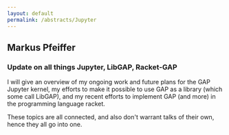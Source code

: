 ```yaml
---
layout: default
permalink: /abstracts/Jupyter
---
```


## Markus Pfeiffer

### Update on all things Jupyter, LibGAP, Racket-GAP

I will give an overview of my ongoing work and future plans for
the GAP Jupyter kernel, my efforts to make it possible to use GAP as a
library (which some call LibGAP), and my recent efforts to implement GAP
(and more) in the programming language racket.

These topics are all connected, and also don't warrant talks of their
own, hence they all go into one.
